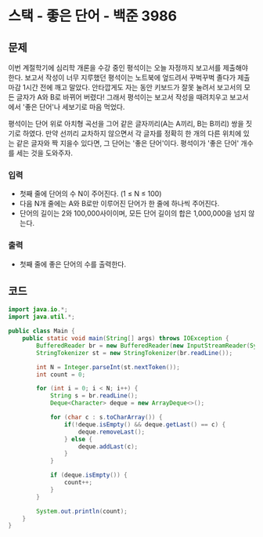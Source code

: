 # 스택 - 좋은 단어 - 백준 3986
## 문제
이번 계절학기에 심리학 개론을 수강 중인 평석이는 오늘 자정까지 보고서를 제출해야 한다. 보고서 작성이 너무 지루했던 평석이는 노트북에 엎드려서 꾸벅꾸벅 졸다가 제출 마감 1시간 전에 깨고 말았다. 안타깝게도 자는 동안 키보드가 잘못 눌려서 보고서의 모든 글자가 A와 B로 바뀌어 버렸다! 그래서 평석이는 보고서 작성을 때려치우고 보고서에서 '좋은 단어'나 세보기로 마음 먹었다.

평석이는 단어 위로 아치형 곡선을 그어 같은 글자끼리(A는 A끼리, B는 B끼리) 쌍을 짓기로 하였다. 만약 선끼리 교차하지 않으면서 각 글자를 정확히 한 개의 다른 위치에 있는 같은 글자와 짝 지을수 있다면, 그 단어는 '좋은 단어'이다. 평석이가 '좋은 단어' 개수를 세는 것을 도와주자.

### 입력
- 첫째 줄에 단어의 수 N이 주어진다. (1 ≤ N ≤ 100)
- 다음 N개 줄에는 A와 B로만 이루어진 단어가 한 줄에 하나씩 주어진다.
- 단어의 길이는 2와 100,000사이이며, 모든 단어 길이의 합은 1,000,000을 넘지 않는다.

### 출력
- 첫째 줄에 좋은 단어의 수를 출력한다.

## 코드
```java
import java.io.*;
import java.util.*;

public class Main {
    public static void main(String[] args) throws IOException {
        BufferedReader br = new BufferedReader(new InputStreamReader(System.in));
        StringTokenizer st = new StringTokenizer(br.readLine());

        int N = Integer.parseInt(st.nextToken());
        int count = 0;

        for (int i = 0; i < N; i++) {
            String s = br.readLine();
            Deque<Character> deque = new ArrayDeque<>();

            for (char c : s.toCharArray()) {
                if(!deque.isEmpty() && deque.getLast() == c) {
                    deque.removeLast();
                } else {
                    deque.addLast(c);
                }
            }

            if (deque.isEmpty()) {
                count++;
            }
        }

        System.out.println(count);
    }
}
```